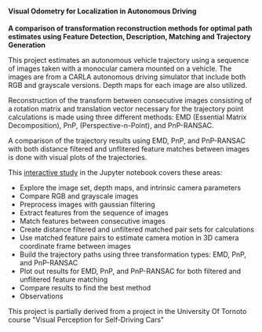 #### Visual Odometry for Localization in Autonomous Driving

**A comparison of transformation reconstruction methods for optimal path estimates
using Feature Detection, Description, Matching and Trajectory Generation**


This project estimates an autonomous vehicle trajectory using a sequence of images taken with a monocular camera mounted on a vehicle. The images are from a CARLA autonomous driving simulator that include both RGB and grayscale versions. Depth maps for each image are also utilized.

Reconstruction of the transform between consecutive images consisting of a rotation matrix and translation vector necessary for the trajectory point calculations is made using three different methods: EMD (Essential Matrix Decomposition), PnP, (Perspective-n-Point), and PnP-RANSAC. 

A comparison of the trajectory results using EMD, PnP, and PnP-RANSAC
with both distance filtered and unflitered feature matches between images is done with visual plots of the trajectories.

This [interactive study](visual_odometry_transforms.ipynb) in the Jupyter notebook covers these areas:

- Explore the image set, depth maps, and intrinsic camera parameters
- Compare RGB and grayscale images
- Preprocess images with gaussian filtering
- Extract  features from the sequence of images
- Match features between consecutive images
- Create distance filtered and unfiltered matched pair sets for calculations
- Use matched feature pairs to estimate camera motion in 3D camera coordinate frame between images
- Build the trajectory paths using three transformation types: EMD, PnP, and PnP-RANSAC
- Plot out results for EMD, PnP, and PnP-RANSAC for both filtered and unflitered feature matching
- Compare results to find the best method
- Observations


This project is partially derived from a project in the University Of Tornoto course "Visual Perception for Self-Driving Cars"
